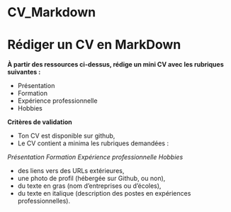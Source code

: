 # CV_Markdown

# Rédiger un CV en MarkDown

**À partir des ressources ci-dessus, rédige un mini CV avec les rubriques suivantes :**

* Présentation
* Formation
* Expérience professionnelle
* Hobbies

**Critères de validation**

* Ton CV est disponible sur github,
* Le CV contient a minima les rubriques demandées :

_Présentation_
_Formation_
_Expérience professionnelle_
_Hobbies_

* des liens vers des URLs extérieures,
* une photo de profil (hébergée sur Github, ou non),
* du texte en gras (nom d’entreprises ou d’écoles),
* du texte en italique (description des postes en expériences professionnelles).
